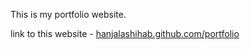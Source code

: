 This is my portfolio website.

link to this website - [hanjalashihab.github.com/portfolio](https://hanjalashihab.github.io/portfolio)
